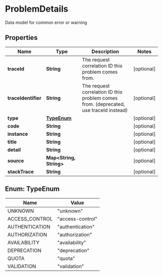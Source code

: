 

# ProblemDetails

Data model for common error or warning

## Properties

Name | Type | Description | Notes
------------ | ------------- | ------------- | -------------
**traceId** | **String** | The request correlation ID this problem comes from. |  [optional]
**traceIdentifier** | **String** | The request correlation ID this problem comes from. (deprecated, use traceId instead) |  [optional]
**type** | [**TypeEnum**](#TypeEnum) |  |  [optional]
**code** | **String** |  |  [optional]
**instance** | **String** |  |  [optional]
**title** | **String** |  |  [optional]
**detail** | **String** |  |  [optional]
**source** | **Map&lt;String, String&gt;** |  |  [optional]
**stackTrace** | **String** |  |  [optional]



## Enum: TypeEnum

Name | Value
---- | -----
UNKNOWN | &quot;unknown&quot;
ACCESS_CONTROL | &quot;access-control&quot;
AUTHENTICATION | &quot;authentication&quot;
AUTHORIZATION | &quot;authorization&quot;
AVAILABILITY | &quot;availability&quot;
DEPRECATION | &quot;deprecation&quot;
QUOTA | &quot;quota&quot;
VALIDATION | &quot;validation&quot;



